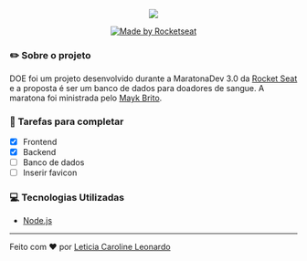 <p align="center">
<img src="https://i.imgur.com/dwOrBAj.png" />
</p>

<p align="center">
  <a href="https://rocketseat.com.br">
    <img alt="Made by Rocketseat" src="https://img.shields.io/badge/made%20by-Rocketseat-%23F7DF1E">
  </a> 
</p>

### :pencil2: Sobre o projeto
DOE foi um projeto desenvolvido durante a MaratonaDev 3.0 da [Rocket Seat](https://rocketseat.com.br/) e a proposta é ser um banco de dados para doadores de sangue. A maratona foi ministrada pelo [Mayk Brito](https://github.com/maykbrito).

### :memo: Tarefas para completar
- [x] Frontend
- [x] Backend
- [ ] Banco de dados
- [ ] Inserir favicon

### :computer: Tecnologias Utilizadas
- [Node.js](https://nodejs.org/en/)
-------------------------------------------------------
Feito com :hearts: por [Leticia Caroline Leonardo](https://github.com/levxyca)
